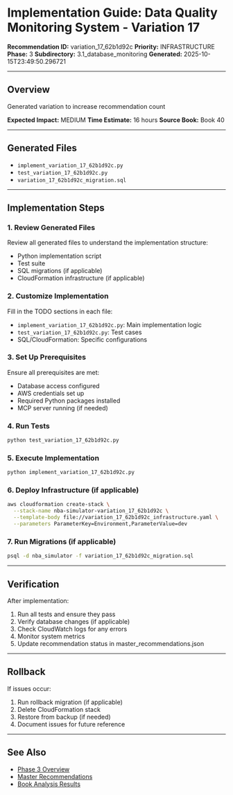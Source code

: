 # Implementation Guide: Data Quality Monitoring System - Variation 17

**Recommendation ID:** variation_17_62b1d92c
**Priority:** INFRASTRUCTURE
**Phase:** 3
**Subdirectory:** 3.1_database_monitoring
**Generated:** 2025-10-15T23:49:50.296721

---

## Overview

Generated variation to increase recommendation count

**Expected Impact:** MEDIUM
**Time Estimate:** 16 hours
**Source Book:** Book 40

---

## Generated Files

- `implement_variation_17_62b1d92c.py`
- `test_variation_17_62b1d92c.py`
- `variation_17_62b1d92c_migration.sql`

---

## Implementation Steps

### 1. Review Generated Files

Review all generated files to understand the implementation structure:
- Python implementation script
- Test suite
- SQL migrations (if applicable)
- CloudFormation infrastructure (if applicable)

### 2. Customize Implementation

Fill in the TODO sections in each file:
- `implement_variation_17_62b1d92c.py`: Main implementation logic
- `test_variation_17_62b1d92c.py`: Test cases
- SQL/CloudFormation: Specific configurations

### 3. Set Up Prerequisites

Ensure all prerequisites are met:
- Database access configured
- AWS credentials set up
- Required Python packages installed
- MCP server running (if needed)

### 4. Run Tests

```bash
python test_variation_17_62b1d92c.py
```

### 5. Execute Implementation

```bash
python implement_variation_17_62b1d92c.py
```

### 6. Deploy Infrastructure (if applicable)

```bash
aws cloudformation create-stack \
  --stack-name nba-simulator-variation_17_62b1d92c \
  --template-body file://variation_17_62b1d92c_infrastructure.yaml \
  --parameters ParameterKey=Environment,ParameterValue=dev
```

### 7. Run Migrations (if applicable)

```bash
psql -d nba_simulator -f variation_17_62b1d92c_migration.sql
```

---

## Verification

After implementation:
1. Run all tests and ensure they pass
2. Verify database changes (if applicable)
3. Check CloudWatch logs for any errors
4. Monitor system metrics
5. Update recommendation status in master_recommendations.json

---

## Rollback

If issues occur:
1. Run rollback migration (if applicable)
2. Delete CloudFormation stack
3. Restore from backup (if needed)
4. Document issues for future reference

---

## See Also

- [Phase 3 Overview](/Users/ryanranft/nba-simulator-aws/docs/phases/phase_3/)
- [Master Recommendations](/Users/ryanranft/nba-mcp-synthesis/analysis_results/master_recommendations.json)
- [Book Analysis Results](/Users/ryanranft/nba-mcp-synthesis/analysis_results/)
